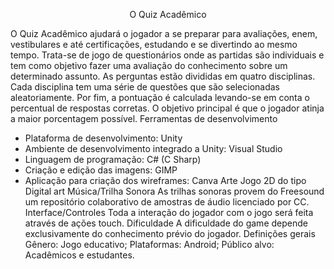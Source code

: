 <p align="center"> O Quiz Acadêmico </p>

O Quiz Acadêmico ajudará o jogador a se preparar para avaliações, enem, vestibulares e até
certificações, estudando e se divertindo ao mesmo tempo.
Trata-se de jogo de questionários onde as partidas são individuais e tem como objetivo fazer
uma avaliação do conhecimento sobre um determinado assunto. As perguntas estão divididas
em quatro disciplinas. Cada disciplina tem uma série de questões que são selecionadas
aleatoriamente. Por fim, a pontuação é calculada levando-se em conta o percentual de
respostas corretas. O objetivo principal é que o jogador atinja a maior porcentagem possível.
Ferramentas de desenvolvimento
- Plataforma de desenvolvimento: Unity
- Ambiente de desenvolvimento integrado a Unity: Visual Studio
- Linguagem de programação: C# (C Sharp)
- Criação e edição das imagens: GIMP
- Aplicação para criação dos wireframes: Canva
Arte
Jogo 2D do tipo Digital art
Música/Trilha Sonora
As trilhas sonoras provem do Freesound um repositório colaborativo de amostras de áudio
licenciado por CC.
Interface/Controles
Toda a interação do jogador com o jogo será feita através de ações touch.
Dificuldade
A dificuldade do game depende exclusivamente do conhecimento prévio do jogador.
Definições gerais
Gênero: Jogo educativo;
Plataformas: Android;
Público alvo: Acadêmicos e estudantes. 
